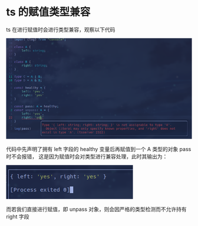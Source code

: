 # ts 的赋值类型兼容

ts 在进行赋值时会进行类型兼容，观察以下代码

![image_2023-05-29-16-45-34](img/image_2023-05-29-16-45-34.png)

代码中先声明了拥有 left 字段的 healthy 变量后再赋值到一个 A 类型的对象 pass 时不会报错，
这是因为赋值时会对类型进行兼容处理，此时其输出为：

![image_2023-05-29-16-48-16](img/image_2023-05-29-16-48-16.png)

而若我们直接进行赋值，即 unpass 对象，则会因严格的类型检测而不允许持有 right 字段
